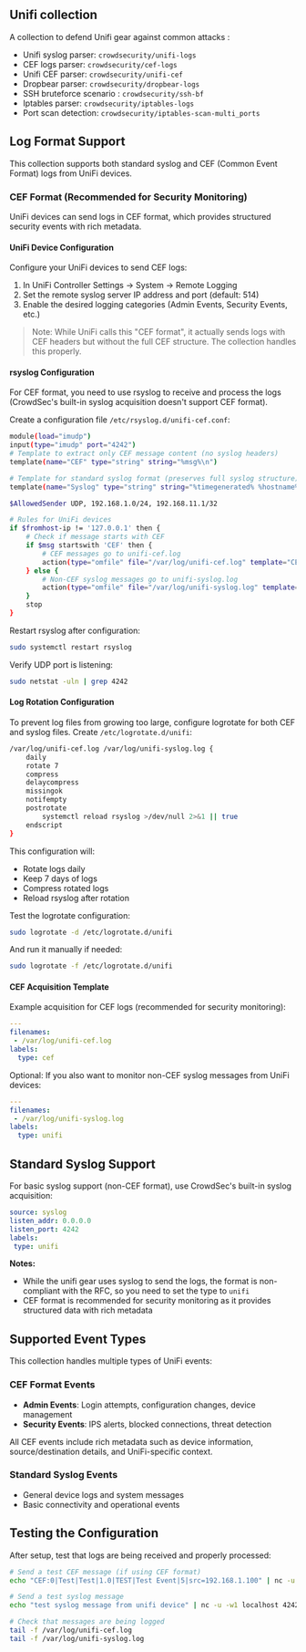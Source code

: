 ## Unifi collection

A collection to defend Unifi gear against common attacks :
- Unifi syslog parser: `crowdsecurity/unifi-logs`
- CEF logs parser: `crowdsecurity/cef-logs`
- Unifi CEF parser: `crowdsecurity/unifi-cef`
- Dropbear parser: `crowdsecurity/dropbear-logs`
- SSH bruteforce scenario : `crowdsecurity/ssh-bf`
- Iptables parser: `crowdsecurity/iptables-logs`
- Port scan detection: `crowdsecurity/iptables-scan-multi_ports`

## Log Format Support

This collection supports both standard syslog and CEF (Common Event Format) logs from UniFi devices.

### CEF Format (Recommended for Security Monitoring)

UniFi devices can send logs in CEF format, which provides structured security events with rich metadata.

#### UniFi Device Configuration

Configure your UniFi devices to send CEF logs:

1. In UniFi Controller Settings → System → Remote Logging
2. Set the remote syslog server IP address and port (default: 514)
3. Enable the desired logging categories (Admin Events, Security Events, etc.)

> Note: While UniFi calls this "CEF format", it actually sends logs with CEF headers but without the full CEF structure. The collection handles this properly.

#### rsyslog Configuration

For CEF format, you need to use rsyslog to receive and process the logs (CrowdSec's built-in syslog acquisition doesn't support CEF format).

Create a configuration file `/etc/rsyslog.d/unifi-cef.conf`:

```bash
module(load="imudp")
input(type="imudp" port="4242")
# Template to extract only CEF message content (no syslog headers)
template(name="CEF" type="string" string="%msg%\n")

# Template for standard syslog format (preserves full syslog structure)
template(name="Syslog" type="string" string="%timegenerated% %hostname% %syslogtag%%msg%\n")

$AllowedSender UDP, 192.168.1.0/24, 192.168.11.1/32

# Rules for UniFi devices
if $fromhost-ip != '127.0.0.1' then {
    # Check if message starts with CEF
    if $msg startswith 'CEF' then {
        # CEF messages go to unifi-cef.log
        action(type="omfile" file="/var/log/unifi-cef.log" template="CEF")
    } else {
        # Non-CEF syslog messages go to unifi-syslog.log
        action(type="omfile" file="/var/log/unifi-syslog.log" template="Syslog")
    }
    stop
}
```

Restart rsyslog after configuration:
```bash
sudo systemctl restart rsyslog
```

Verify UDP port is listening:
```bash
sudo netstat -uln | grep 4242
```

#### Log Rotation Configuration

To prevent log files from growing too large, configure logrotate for both CEF and syslog files. Create `/etc/logrotate.d/unifi`:

```bash
/var/log/unifi-cef.log /var/log/unifi-syslog.log {
    daily
    rotate 7
    compress
    delaycompress
    missingok
    notifempty
    postrotate
        systemctl reload rsyslog >/dev/null 2>&1 || true
    endscript
}
```

This configuration will:
- Rotate logs daily
- Keep 7 days of logs
- Compress rotated logs
- Reload rsyslog after rotation

Test the logrotate configuration:
```bash
sudo logrotate -d /etc/logrotate.d/unifi
```

And run it manually if needed:
```bash
sudo logrotate -f /etc/logrotate.d/unifi
```

#### CEF Acquisition Template

Example acquisition for CEF logs (recommended for security monitoring):

```yaml
---
filenames:
 - /var/log/unifi-cef.log
labels:
  type: cef
```

Optional: If you also want to monitor non-CEF syslog messages from UniFi devices:

```yaml
---
filenames:
 - /var/log/unifi-syslog.log
labels:
  type: unifi
```

## Standard Syslog Support

For basic syslog support (non-CEF format), use CrowdSec's built-in syslog acquisition:

```yaml
source: syslog
listen_addr: 0.0.0.0
listen_port: 4242
labels:
 type: unifi
```

**Notes:**
- While the unifi gear uses syslog to send the logs, the format is non-compliant with the RFC, so you need to set the type to `unifi`
- CEF format is recommended for security monitoring as it provides structured data with rich metadata

## Supported Event Types

This collection handles multiple types of UniFi events:

### CEF Format Events
- **Admin Events**: Login attempts, configuration changes, device management
- **Security Events**: IPS alerts, blocked connections, threat detection

All CEF events include rich metadata such as device information, source/destination details, and UniFi-specific context.

### Standard Syslog Events
- General device logs and system messages
- Basic connectivity and operational events

## Testing the Configuration

After setup, test that logs are being received and properly processed:

```bash
# Send a test CEF message (if using CEF format)
echo "CEF:0|Test|Test|1.0|TEST|Test Event|5|src=192.168.1.100" | nc -u -w1 localhost 4242

# Send a test syslog message
echo "test syslog message from unifi device" | nc -u -w1 localhost 4242

# Check that messages are being logged
tail -f /var/log/unifi-cef.log
tail -f /var/log/unifi-syslog.log
```
